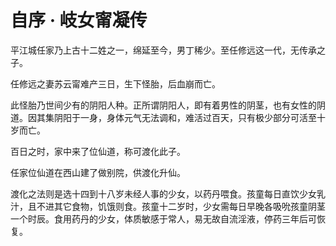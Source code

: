 # 自序 · 岐女甯凝传



平江城任家乃上古十二姓之一，绵延至今，男丁稀少。至任修远这一代，无传承之子。

任修远之妻苏云甯难产三日，生下怪胎，后血崩而亡。

此怪胎乃世间少有的阴阳人种。正所谓阴阳人，即有着男性的阴茎，也有女性的阴道。因其集阴阳于一身，身体元气无法调和，难活过百天，只有极少部分可活至十岁而亡。

百日之时，家中来了位仙道，称可渡化此子。

任家位仙道在西山建了做别院，供渡化升仙。

渡化之法则是选十四到十八岁未经人事的少女，以药丹喂食。孩童每日直饮少女乳汁，且不进其它食物，饥饿则食。孩童十二岁时，少女需每日早晚各吸吮孩童阴茎一个时辰。食用药丹的少女，体质敏感于常人，易无故自流淫液，停药三年后可恢复。







